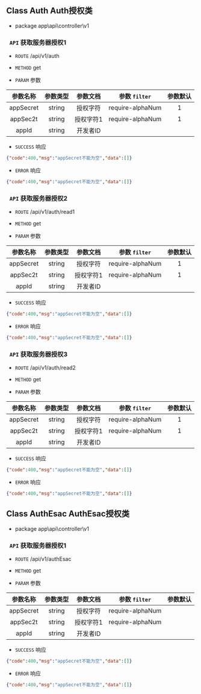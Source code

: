 ##   Class Auth Auth授权类  



-  package app\api\controller\v1 


### ` API` 获取服务器授权1



- `ROUTE` /api/v1/auth

- `METHOD` get



- `PARAM` 参数

| 参数名称 | 参数类型 | 参数文档 | 参数 `filter` | 参数默认 |
| :----: | :----: | :----: | :----: | :----: |
| appSecret | string | 授权字符 | require-alphaNum | 1 |
| appSec2t | string | 授权字符1 | require-alphaNum | 1 |
| appId | string | 开发者ID |  |  |




- `SUCCESS` 响应

```json
{"code":400,"msg":"appSecret不能为空","data":[]}
```




- `ERROR` 响应

```json
{"code":400,"msg":"appSecret不能为空","data":[]}
```




### ` API` 获取服务器授权2



- `ROUTE` /api/v1/auth/read1

- `METHOD` get



- `PARAM` 参数

| 参数名称 | 参数类型 | 参数文档 | 参数 `filter` | 参数默认 |
| :----: | :----: | :----: | :----: | :----: |
| appSecret | string | 授权字符 | require-alphaNum | 1 |
| appSec2t | string | 授权字符1 | require-alphaNum | 1 |
| appId | string | 开发者ID |  |  |




- `SUCCESS` 响应

```json
{"code":400,"msg":"appSecret不能为空","data":[]}
```




- `ERROR` 响应

```json
{"code":400,"msg":"appSecret不能为空","data":[]}
```




### ` API` 获取服务器授权3


- `ROUTE` /api/v1/auth/read2

- `METHOD` get



- `PARAM` 参数

| 参数名称 | 参数类型 | 参数文档 | 参数 `filter` | 参数默认 |
| :----: | :----: | :----: | :----: | :----: |
| appSecret | string | 授权字符 | require-alphaNum | 1 |
| appSec2t | string | 授权字符1 | require-alphaNum | 1 |
| appId | string | 开发者ID |  |  |




- `SUCCESS` 响应

```json
{"code":400,"msg":"appSecret不能为空","data":[]}
```




- `ERROR` 响应

```json
{"code":400,"msg":"appSecret不能为空","data":[]}
```








##   Class AuthEsac AuthEsac授权类  



-  package app\api\controller\v1 


### ` API` 获取服务器授权1



- `ROUTE` /api/v1/authEsac

- `METHOD` get



- `PARAM` 参数

| 参数名称 | 参数类型 | 参数文档 | 参数 `filter` | 参数默认 |
| :----: | :----: | :----: | :----: | :----: |
| appSecret | string | 授权字符 | require-alphaNum |  |
| appSec2t | string | 授权字符1 | require-alphaNum |  |
| appId | string | 开发者ID |  |  |




- `SUCCESS` 响应

```json
{"code":400,"msg":"appSecret不能为空","data":[]}
```




- `ERROR` 响应

```json
{"code":400,"msg":"appSecret不能为空","data":[]}
```




